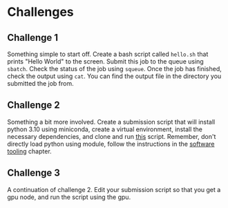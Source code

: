 # Challenges

## Challenge 1

Something simple to start off. Create a bash script called `hello.sh` that prints "Hello World" to the screen. Submit this job to the queue using `sbatch`. Check the status of the job using `squeue`. Once the job has finished, check the output using `cat`. You can find the output file in the directory you submitted the job from.

## Challenge 2

Something a bit more involved. Create a submission script that will install python 3.10 using miniconda, create a virtual environment, install the necessary dependencies, and clone and run [this](https://github.com/MonashDeepNeuron/HPC-Training-Challenges/blob/main/challenges/m3/dl_on_m3/alexnet_stl10.py) script. Remember, don't directly load python using module, follow the instructions in the [software tooling](./software-tooling.md#python) chapter.

## Challenge 3

A continuation of challenge 2. Edit your submission script so that you get a gpu node, and run the script using the gpu.
